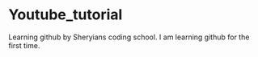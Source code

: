 # Youtube_tutorial
Learning github by Sheryians coding school.
I am learning github for the first time.
